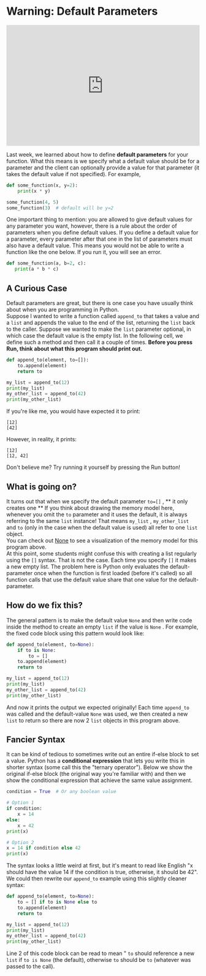 # Warning: Default Parameters

<div style="position: relative; padding-bottom: 62.5%; height: 0;">
    <iframe src="https://www.loom.com/share/495504e315c04f199f3f8756f37eb053?sharedAppSource=personal_library" frameborder="0" webkitallowfullscreen mozallowfullscreen allowfullscreen style="position: absolute; top: 0; left: 0; width: 100%; height: 100%;"></iframe>
</div>

Last week, we learned about how to define **default parameters** for your function. What this means is we specify what a default value should be for a parameter and the client can optionally provide a value for that parameter (it takes the default value if not specified). For example,  
```py
def some_function(x, y=2):
    print(x * y)

some_function(4, 5)
some_function(3)  # default will be y=2
```

One important thing to mention: you are allowed to give default values for any parameter you want, however, there is a rule about the order of parameters when you define default values. If you define a default value for a parameter, every parameter after that one in the list of parameters must also have a default value. This means you would not be able to write a function like the one below. If you run it, you will see an error.  
```py
def some_function(a, b=2, c): 
   print(a * b * c)
```

##  A Curious Case  

Default parameters are great, but there is one case you have usually think about when you are programming in Python.  
Suppose I wanted to write a function called `append_to` that takes a value and a `list` and appends the value to the end of the list, returning the `list` back to the caller. Suppose we wanted to make the `list` parameter optional, in which case the default value is the empty list. In the following cell, we define such a method and then call it a couple of times. **Before you press Run, think about what this program should print out.**   
```py
def append_to(element, to=[]):
    to.append(element)
    return to

my_list = append_to(12)
print(my_list)
my_other_list = append_to(42)
print(my_other_list)
```

If you're like me, you would have expected it to print:  
```text
[12]
[42]
````

However, in reality, it prints:  
```text
[12]
[12, 42]
````

Don't believe me? Try running it yourself by pressing the Run button!  
##  What is going on?  

It turns out that when we specify the default parameter `to=[]` , **
			it only creates one 
			** If you think about drawing the memory model here, whenever you omit the `to` parameter and it uses the default, it is always referring to the same `list` instance! That means `my_list` , `my_other_list` and `to` (only in the case when the default value is used) all refer to one `list` object.  
You can check out [None](http://www.pythontutor.com/live.html#code=some_list%20%3D%20%5B1,%202,%203%5D%0Aempty_list%20%3D%20%5B%5D%0A%0Adef%20append_to%28val,%20to%3D%5B%5D%29%3A%0A%20%20%20%20to.append%28val%29%0A%20%20%20%20return%20to%0A%20%20%0A%23%20Try%20passing%20in%20an%20existing%20list%20%0Aappend_to%284,%20some_list%29%0A%0A%23%20Now%20use%20defaults%0Amy_first_list%20%3D%20append_to%2812%29%0Aprint%28my_first_list%29%0A%0Amy_second_list%20%3D%20append_to%2842%29%0Aprint%28my_second_list%29&cumulative=false&curInstr=20&heapPrimitives=nevernest&mode=display&origin=opt-live.js&py=3&rawInputLstJSON=%5B%5D&textReferences=false) to see a visualization of the memory model for this program above.  
At this point, some students might confuse this with creating a list regularly using the `[]` syntax. That is not the case. Each time you specify `[]` it makes a new empty list. The problem here is Python only evaluates the default-parameter once when the function is first loaded (before it's called) so all function calls that use the default value share that one value for the default-parameter.  
##  How do we fix this?  

The general pattern is to make the default value `None` and then write code inside the method to create an empty `list` if the value is `None` . For example, the fixed code block using this pattern would look like:  
```py
def append_to(element, to=None):
    if to is None:
        to = []
    to.append(element)
    return to

my_list = append_to(12)
print(my_list)
my_other_list = append_to(42)
print(my_other_list)
```

And now it prints the output we expected originally!  Each time `append_to` was called and the default-value `None` was used, we then created a new `list` to return so there are now 2 `list` objects in this program above.  
##  Fancier Syntax  

It can be kind of tedious to sometimes write out an entire if-else block to set a value. Python has a **conditional expression** that lets you write this in shorter syntax (some call this the "ternary operator"). Below we show the original if-else block (the original way you're familiar with) and then we show the conditional expression that achieve the same value assignment.  
```py
condition = True  # Or any boolean value

# Option 1
if condition:
    x = 14
else:
    x = 42
print(x)

# Option 2
x = 14 if condition else 42
print(x)
```

The syntax looks a little weird at first, but it's meant to read like English "x should have the value 14 if the condition is true, otherwise, it should be 42".  
We could then rewrite our `append_to` example using this slightly cleaner syntax:  
```py
def append_to(element, to=None):
    to = [] if to is None else to
    to.append(element)
    return to

my_list = append_to(12)
print(my_list)
my_other_list = append_to(42)
print(my_other_list)
```

Line 2 of this code block can be read to mean " `to` should reference a new `list` if `to is None` (the default), otherwise `to` should be `to` (whatever was passed to the call).  
